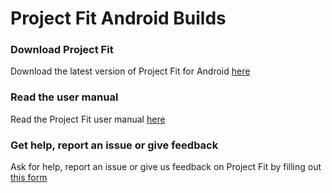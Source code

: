# Project Fit Android Builds

### Download Project Fit
Download the latest version of Project Fit for Android [here](https://github.com/durham-project-fit/Android/releases)

### Read the user manual
Read the Project Fit user manual [here](https://github.com/durham-project-fit/wiki)

### Get help, report an issue or give feedback
Ask for help, report an issue or give us feedback on Project Fit by filling out [this form]()
